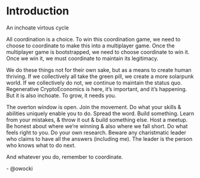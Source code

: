 # Introduction

An inchoate virtous cycle

All coordination is a choice.  To win this coordination game, we need to choose to coordinate to make this into a multiplayer game.  Once the multiplayer game is bootstrapped, we need to choose coordinate to win it.  Once we win it, we must coordinate to maintain its legitimacy. &#x20;

We do these things not for their own sake, but as a means to create human thriving. If we collectively all take the green pill, we create a more solarpunk world.  If we collectively do not, we continue to maintain the status quo.  Regenerative CryptoEconomics is here, it’s important, and it’s happening.  But it is also inchoate.  To grow, it needs you.

The overton window is open.  Join the movement. Do what your skills & abilities uniquely enable you to do.  Spread the word.  Build something.  Learn from your mistakes, & throw it out & build something else.  Host a meetup.  Be honest about where we’re winning & also where we fall short.  Do what feels right to you. Do your own research. Beware any charistmatic leader who claims to have all the answers (including me).  The leader is the person who knows what to do next.

&#x20;

And whatever you do, remember to coordinate.

\- @owocki
